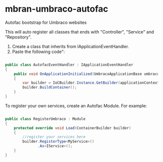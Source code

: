 # mbran-umbraco-autofac
Autofac bootstrap for Umbraco websites

This will auto register all classes that ends with "Controller", "Service" and "Repository". 

1. Create a class that inherits from IApplicationEventHandler.
2. Paste the following code":

```cs

public class AutofacEventHandler : IApplicationEventHandler
{
    public void OnApplicationInitialized(UmbracoApplicationBase umbracoApplication, ApplicationContext applicationContext)
    {
        var builder = IoCBuilder.Instance.GetBuilder(applicationContext);
        builder.BuildContainer();
    }
}

```

To register your own services, create an Autofac Module. For example:

```cs

public class RegisterUmbraco : Module
{
    protected override void Load(ContainerBuilder builder)
    {
        //register your services here
        builder.RegisterType<MyService>()
               .As<IService>();
    }
}

```
